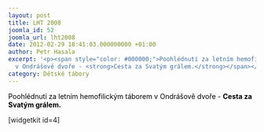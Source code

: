 ```yaml
---
layout: post
title: LHT 2008
joomla_id: 52
joomla_url: lht2008
date: 2012-02-29 18:41:03.000000000 +01:00
author: Petr Hasala
excerpt: '<p><span style="color: #000000;">Poohlédnutí za letním hemofilickým táborem
  v Ondrášově dvoře - <strong>Cesta za Svatým grálem.</strong></span></p>'
category: Dětské tábory
---
```

<p><span style="color: #000000;">Poohlédnutí za letním hemofilickým táborem v Ondrášově dvoře - <strong>Cesta za Svatým grálem.</strong></span></p>

<p>[widgetkit id=4]</p>
